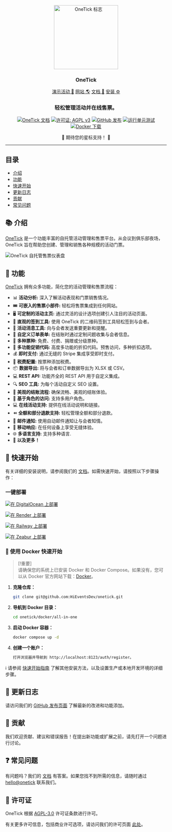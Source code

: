 <p align="center">
  <img src="https://onetick-public.s3.us-west-1.amazonaws.com/website/onetick-rainbow.png?v=1" alt="OneTick 标志" width="200px">
</p>
<h3 align="center">OneTick</h3>
<p align="center">
<a href="https://demo.onetick/event/1/dog-conf-2030">演示活动 🌟</a> <a href="https://onetick?utm_source=gh-readme">网站 🌎</a>  <a href="https://onetick/docs">文档 📄</a>  <a href="https://onetick/docs/getting-started?utm_source=gh-readme">安装 ⚙️</a>
</p>

<h3 align="center">
 轻松管理活动并在线售票。
</h3>

<div align="center">

[![OneTick 文档](https://img.shields.io/badge/docs-onetick-blue)](https://onetick/docs)
[![许可证: AGPL v3](https://img.shields.io/badge/License-AGPL_v3-blue.svg)](https://github.com/HiEventsDev/onetick/LICENCE)
[![GitHub 发布](https://img.shields.io/github/v/release/HiEventsDev/onetick?include_prereleases)](https://github.com/HiEventsDev/onetick/releases)
[![运行单元测试](https://github.com/HiEventsDev/onetick/actions/workflows/unit-tests.yml/badge.svg?event=push)](https://github.com/HiEventsDev/onetick/actions/workflows/unit-tests.yml)
[![Docker 下载](https://img.shields.io/docker/pulls/daveearley/onetick-all-in-one)](https://hub.docker.com/r/daveearley/onetick-all-in-one)

</div>

<div align="center">
 🌟 期待您的星标支持！ 🌟
</div>

<hr/>

## 目录

- [介绍](#-介绍)
- [功能](#-功能)
- [快速开始](#-快速开始)
- [更新日志](#-更新日志)
- [贡献](#-贡献)
- [常见问题](#-常见问题)

## 📚 介绍

<a href="https://onetick">OneTick</a> 是一个功能丰富的自托管活动管理和售票平台。从会议到俱乐部夜场，
OneTick 旨在帮助您创建、管理和销售各种规模的活动门票。

<img alt="OneTick 自托管售票仪表盘" src="https://onetick-public.s3.us-west-1.amazonaws.com/website/dashboard-screenshot.png"/>

## 🌟 功能

<a href="https://onetick">OneTick</a> 拥有众多功能，简化您的活动管理和售票流程：

- 📊 **活动分析:** 深入了解活动表现和门票销售情况。
- 🎟 **可嵌入的售票小部件:** 轻松将售票集成到任何网站。
- 🖥 **可定制的活动主页:** 通过灵活的设计选项创建引人注目的活动页面。
- 🔑 **直观的签到工具:** 使用 OneTick 的二维码签到工具轻松签到与会者。
- 💬 **活动消息工具:** 向与会者发送重要更新和提醒。
- 📝 **自定义订单表单:** 在结账时通过定制问题收集与会者信息。
- 🎫 **多种票种:** 免费、付费、捐赠或分级票种。
- 💸 **多功能促销代码:** 高度多功能的折扣代码。预售访问，多种折扣选项。
- 💰 **即时支付:** 通过无缝的 Stripe 集成享受即时支付。
- 🧾 **税费配置:** 按票种添加税费。
- 📦 **数据导出:** 将与会者和订单数据导出为 XLSX 或 CSV。
- 💻 **REST API:** 功能齐全的 REST API 用于自定义集成。
- 🔍 **SEO 工具:** 为每个活动自定义 SEO 设置。
- 🛒 **美观的结账流程:** 确保流畅、美观的结账体验。
- 🔐 **基于角色的访问:** 支持多用户角色。
- 💻 **在线活动支持:** 提供在线活动说明和链接。
- ⏪ **全额和部分退款支持:** 轻松管理全额和部分退款。
- 📧 **邮件通知:** 使用自动邮件通知让与会者知情。
- 📱 **移动响应:** 在任何设备上享受无缝体验。
- 🌐 **多语言支持:** 支持多种语言.
- 🎉 **以及更多！**

## 🚀 快速开始

有关详细的安装说明，请参阅我们的 [文档](https://onetick/docs/getting-started)。如需快速开始，请按照以下步骤操作：

### 一键部署

[![在 DigitalOcean 上部署](https://www.deploytodo.com/do-btn-blue.svg)](https://github.com/HiEventsDev/onetick-digitalocean)

[![在 Render 上部署](https://render.com/images/deploy-to-render-button.svg)](https://github.com/HiEventsDev/onetick-render.com)

[![在 Railway 上部署](https://railway.app/button.svg)](https://railway.app/template/8CGKmu?referralCode=KvSr11)

[![在 Zeabur 上部署](https://zeabur.com/button.svg)](https://zeabur.com/templates/8DIRY6)

### 🐳 使用 Docker 快速开始

> [!重要]  
> 请确保您的系统上已安装 Docker 和 Docker Compose。如果没有，您可以从 Docker 官方网站下载：[Docker](https://www.docker.com/get-started)。

1. **克隆仓库：**
   ```bash
   git clone git@github.com:HiEventsDev/onetick.git
   ```

2. **导航到 Docker 目录：**
   ```bash
   cd onetick/docker/all-in-one
   ```

3. **启动 Docker 容器：**
   ```bash
   docker compose up -d
   ```
4. **创建一个账户：**
   ```bash
   打开浏览器并导航到 http://localhost:8123/auth/register。
   ```

ℹ️ 请参阅 [快速开始指南](https://onetick/docs/getting-started) 了解其他安装方法，以及设置生产或本地开发环境的详细步骤。

## 📝 更新日志

请访问我们的 [GitHub 发布页面](https://github.com/HiEventsDev/onetick/releases) 了解最新的改进和功能添加。

## 🤝 贡献

我们欢迎贡献、建议和错误报告！在提出新功能或扩展之前，请先打开一个问题进行讨论。

## ❓ 常见问题

有问题吗？我们的 [文档](https://onetick/docs) 有答案。如果您找不到所需的信息，请随时通过 [hello@onetick](mailto:hello@onetick) 联系我们。

## 📜 许可证

OneTick 根据 [AGPL-3.0](https://github.com/HiEventsDev/onetick/blob/main/LICENCE) 许可证条款进行许可。

有关更多许可信息，包括商业许可选项，请访问我们的许可页面 [此处](https://onetick/licensing)。
